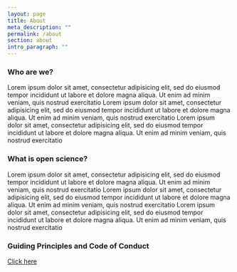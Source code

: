 ```yaml
---
layout: page
title: About
meta_description: ""
permalink: /about
section: about
intro_paragraph: ""
---
```

### Who are we?

Lorem ipsum dolor sit amet, consectetur adipisicing elit, sed do eiusmod tempor incididunt ut labore et dolore magna aliqua. Ut enim ad minim veniam, quis nostrud exercitatio Lorem ipsum dolor sit amet, consectetur adipisicing elit, sed do eiusmod tempor incididunt ut labore et dolore magna aliqua. Ut enim ad minim veniam, quis nostrud exercitatio Lorem ipsum dolor sit amet, consectetur adipisicing elit, sed do eiusmod tempor incididunt ut labore et dolore magna aliqua. Ut enim ad minim veniam, quis nostrud exercitatio

### What is open science?

Lorem ipsum dolor sit amet, consectetur adipisicing elit, sed do eiusmod tempor incididunt ut labore et dolore magna aliqua. Ut enim ad minim veniam, quis nostrud exercitatio Lorem ipsum dolor sit amet, consectetur adipisicing elit, sed do eiusmod tempor incididunt ut labore et dolore magna aliqua. Ut enim ad minim veniam, quis nostrud exercitatio Lorem ipsum dolor sit amet, consectetur adipisicing elit, sed do eiusmod tempor incididunt ut labore et dolore magna aliqua. Ut enim ad minim veniam, quis nostrud exercitatio

### Guiding Principles and Code of Conduct
[Click here](https://osf.io/36xvz/)
